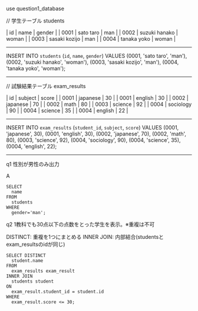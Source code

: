 
use question1_database

// 学生テーブル
students

| id   | name          | gender |
| 0001 | sato taro     | man    |
| 0002 | suzuki hanako | woman  |
| 0003 | sasaki kozijo | man    |
| 0004 | tanaka yoko   | woman  |

------------------------------------------------
INSERT INTO `students` (`id`, `name`, `gender`)
VALUES
    (0001, 'sato taro', 'man'),
    (0002, 'suzuki hanako', 'woman'),
    (0003, 'sasaki kozijo', 'man'),
    (0004, 'tanaka yoko', 'woman');

------------------------------------------------


// 試験結果テーブル
exam_results

| id   | subject   | score |
| 0001 | japanese  | 30    |
| 0001 | english   | 30    |
| 0002 | japanese  | 70    |
| 0002 | math      | 80    |
| 0003 | science   | 92    |
| 0004 | sociology | 90    |
| 0004 | science   | 35    |
| 0004 | english   | 22    |

------------------------------------------------
INSERT INTO `exam_results` (`student_id`, `subject`, `score`)
VALUES
    (0001, 'japanese', 30),
    (0001, 'english', 30),
    (0002, 'japanese', 70),
    (0002, 'math', 80),
    (0003, 'science', 92),
    (0004, 'sociology', 90),
    (0004, 'science', 35),
    (0004, 'english', 22);

------------------------------------------------

q1 性別が男性のみ出力

A 
```
SELECT
  name
FROM
  students
WHERE
  gender='man';
```

q2 1教科でも30点以下の点数をとった学生を表示。※重複は不可

DISTINCT: 重複を1つにまとめる
INNER JOIN: 内部結合(studentsとexam_resultsのidが同じ)

```
SELECT DISTINCT
  student.name
FROM
  exam_results exam_result
INNER JOIN
  students student
ON
  exam_result.student_id = student.id
WHERE
  exam_result.score <= 30;
```

